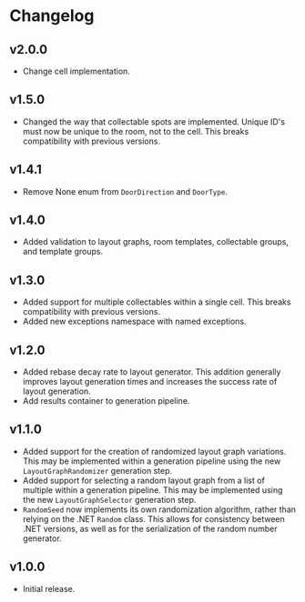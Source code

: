 # Changelog

## v2.0.0
* Change cell implementation.

## v1.5.0
* Changed the way that collectable spots are implemented. Unique ID's must now be unique to the room, not to the cell. This breaks compatibility with previous versions.

## v1.4.1
* Remove None enum from `DoorDirection` and `DoorType`.

## v1.4.0
* Added validation to layout graphs, room templates, collectable groups, and template groups.

## v1.3.0
* Added support for multiple collectables within a single cell. This breaks compatibility with previous versions.
* Added new exceptions namespace with named exceptions.

## v1.2.0
* Added rebase decay rate to layout generator. This addition generally improves layout generation times and increases the success rate of layout generation.
* Add results container to generation pipeline.

## v1.1.0
* Added support for the creation of randomized layout graph variations. This may be implemented within a generation pipeline using the new `LayoutGraphRandomizer` generation step.
* Added support for selecting a random layout graph from a list of multiple within a generation pipeline. This may be implemented using the new `LayoutGraphSelector` generation step.
* `RandomSeed` now implements its own randomization algorithm, rather than relying on the .NET `Random` class. This allows for consistency between .NET versions, as well as for the serialization of the random number generator.

## v1.0.0
* Initial release.
